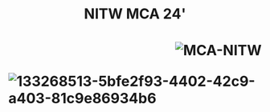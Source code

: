 <h1 align="center">NITW MCA 24'<h1>
 <p align="right"> <img src="https://komarev.com/ghpvc/?username=MCA-NITW&label=Profile%20views&color=0e75b6&style=flat" alt="MCA-NITW" /> </p>

![133268513-5bfe2f93-4402-42c9-a403-81c9e86934b6](https://user-images.githubusercontent.com/92421383/180985937-3e8d9907-aed3-4d65-b040-d4d8fb2916c7.jpg)

<!--
<h2>All Current Members of This Organization are :-</h2>
<ul>
  <li> <a href="github.com/sagargupta16">Sagar Gupta</a></li>
  <li> <a href="github.com/sagargupta16">Sagar Gupta</a></li>
</ul>
-->
